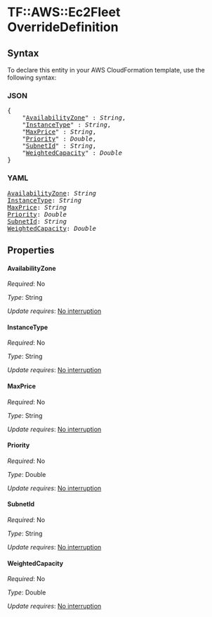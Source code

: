 # TF::AWS::Ec2Fleet OverrideDefinition

## Syntax

To declare this entity in your AWS CloudFormation template, use the following syntax:

### JSON

<pre>
{
    "<a href="#availabilityzone" title="AvailabilityZone">AvailabilityZone</a>" : <i>String</i>,
    "<a href="#instancetype" title="InstanceType">InstanceType</a>" : <i>String</i>,
    "<a href="#maxprice" title="MaxPrice">MaxPrice</a>" : <i>String</i>,
    "<a href="#priority" title="Priority">Priority</a>" : <i>Double</i>,
    "<a href="#subnetid" title="SubnetId">SubnetId</a>" : <i>String</i>,
    "<a href="#weightedcapacity" title="WeightedCapacity">WeightedCapacity</a>" : <i>Double</i>
}
</pre>

### YAML

<pre>
<a href="#availabilityzone" title="AvailabilityZone">AvailabilityZone</a>: <i>String</i>
<a href="#instancetype" title="InstanceType">InstanceType</a>: <i>String</i>
<a href="#maxprice" title="MaxPrice">MaxPrice</a>: <i>String</i>
<a href="#priority" title="Priority">Priority</a>: <i>Double</i>
<a href="#subnetid" title="SubnetId">SubnetId</a>: <i>String</i>
<a href="#weightedcapacity" title="WeightedCapacity">WeightedCapacity</a>: <i>Double</i>
</pre>

## Properties

#### AvailabilityZone

_Required_: No

_Type_: String

_Update requires_: [No interruption](https://docs.aws.amazon.com/AWSCloudFormation/latest/UserGuide/using-cfn-updating-stacks-update-behaviors.html#update-no-interrupt)

#### InstanceType

_Required_: No

_Type_: String

_Update requires_: [No interruption](https://docs.aws.amazon.com/AWSCloudFormation/latest/UserGuide/using-cfn-updating-stacks-update-behaviors.html#update-no-interrupt)

#### MaxPrice

_Required_: No

_Type_: String

_Update requires_: [No interruption](https://docs.aws.amazon.com/AWSCloudFormation/latest/UserGuide/using-cfn-updating-stacks-update-behaviors.html#update-no-interrupt)

#### Priority

_Required_: No

_Type_: Double

_Update requires_: [No interruption](https://docs.aws.amazon.com/AWSCloudFormation/latest/UserGuide/using-cfn-updating-stacks-update-behaviors.html#update-no-interrupt)

#### SubnetId

_Required_: No

_Type_: String

_Update requires_: [No interruption](https://docs.aws.amazon.com/AWSCloudFormation/latest/UserGuide/using-cfn-updating-stacks-update-behaviors.html#update-no-interrupt)

#### WeightedCapacity

_Required_: No

_Type_: Double

_Update requires_: [No interruption](https://docs.aws.amazon.com/AWSCloudFormation/latest/UserGuide/using-cfn-updating-stacks-update-behaviors.html#update-no-interrupt)

